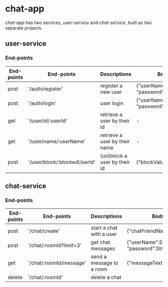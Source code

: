 # chat-app
*chat-app* has two services, *user-service* and *chat-service*, built as two separate projects. 

## user-service 
### End-points

End-points | End-points | Descriptions | Body | Authorization Required
--- | --- | --- | --- | ---
post |'/auth/register' | register a new user | {"userName":String, "password":String} | false
post |'/auth/login'| user login | {"userName":String, "password":String} | false
get |'/user/id/:userId' | retrieve a user by their id | - | true
get |'/user/name/:userName' | retrieve a user by their name | - | true
post |'/user/block/:blockedUserId' | (un)block a user by their id | {"blockValue":boolean} | true

## chat-service 
### End-points

End-points | End-points | Descriptions | Body | Authorization Required
--- | --- | --- | --- | ---
post |'/chat/create' | start a chat with a user | {"chatFriendName":String} | true
post |'/chat/:roomId?limit=3'| get chat messages | {"userName":String, "password":String} | true
get |'/chat/:roomId/message' | send a message to a room | {"messageText":String} | true
delete |'/chat/:roomId' | delete a chat |  | true

